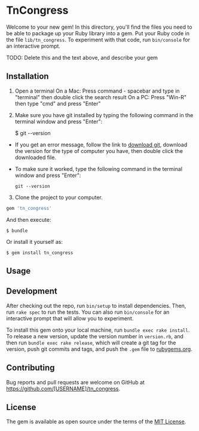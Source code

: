 # TnCongress

Welcome to your new gem! In this directory, you'll find the files you need to be able to package up your Ruby library into a gem. Put your Ruby code in the file `lib/tn_congress`. To experiment with that code, run `bin/console` for an interactive prompt.

TODO: Delete this and the text above, and describe your gem

## Installation

1. Open a terminal
  On a Mac: Press command - spacebar and type in "terminal" then double click the search result
  On a PC: Press "Win-R" then type "cmd" and press "Enter"

2. Make sure you have git installed by typing the following command in the terminal window and press "Enter":

      $ git --version

  * If you get an error message, follow the link to [download git](https://git-scm.com/downloads), download the version for the type of computer you have, then double click the downloaded file.
  * To make sure it worked, type the following command in the terminal window and press "Enter":

      ``` git --version ```

3. Clone the project to your computer.


```ruby
gem 'tn_congress'
```

And then execute:

    $ bundle

Or install it yourself as:

    $ gem install tn_congress

## Usage




## Development

After checking out the repo, run `bin/setup` to install dependencies. Then, run `rake spec` to run the tests. You can also run `bin/console` for an interactive prompt that will allow you to experiment.

To install this gem onto your local machine, run `bundle exec rake install`. To release a new version, update the version number in `version.rb`, and then run `bundle exec rake release`, which will create a git tag for the version, push git commits and tags, and push the `.gem` file to [rubygems.org](https://rubygems.org).

## Contributing

Bug reports and pull requests are welcome on GitHub at https://github.com/[USERNAME]/tn_congress.

## License

The gem is available as open source under the terms of the [MIT License](https://opensource.org/licenses/MIT).
